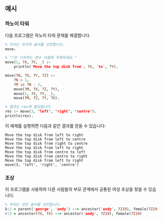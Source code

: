 ## 예시

### 하노이 타워

다음 프로그램은 하노이 타워 문제를 해결합니다.

```prolog
% 우리는 우리의 술어를 선언합니다.
move.

% "?로 시작하는 변수 이름에 주목하세요."
move(1, ?X, ?Y, _) :- 
    println('Move the top disk from', ?X, 'to', ?Y).

move(?N, ?X, ?Y, ?Z) :- 
    ?N > 1, 
    ?M is ?N - 1, 
    move(?M, ?X, ?Z, ?Y), 
    move(1, ?X, ?Y, _), 
    move(?M, ?Z, ?Y, ?X).

% 결과는 res에 할당됩니다.
res :- move(3, "left", "right", "centre").
println(res).
```

이 예제를 실행하면 다음과 같은 결과를 얻을 수 있습니다:

```
Move the top disk from left to right
Move the top disk from left to centre
Move the top disk from right to centre
Move the top disk from left to right
Move the top disk from centre to left
Move the top disk from centre to right
Move the top disk from left to right
move(3, 'left', 'right', 'centre')
```

### 조상

이 프로그램을 사용하여 다른 사람들의 부모 관계에서 공통된 여성 조상을 찾을 수 있습니다.

```prolog
% 우리는 모든 술어를 선언합니다.
k:2 = parent('george', 'andy') --> ancestor('andy', ?Z19), female(?Z19)
r:3 = ancestor(?X, ?X) --> ancestor('andy', ?Z19), female(?Z19)
```